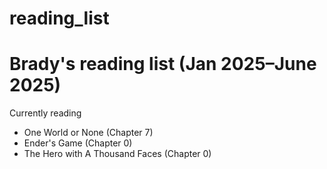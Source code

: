 # reading_list
 # Brady's reading list (Jan 2025–June 2025)

Currently reading
- One World or None (Chapter 7) 
- Ender's Game (Chapter 0)
- The Hero with A Thousand Faces (Chapter 0)